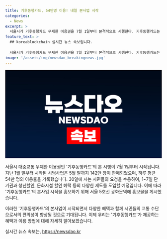 ```yaml
---
title: 기후동행카드, 54만명 이용! 내일 본사업 시작
categories:
  - News
excerpt: >
  서울시가 기후동행카드 무제한 이용권을 7월 1일부터 본격적으로 시행한다. 기후동행카드는 5월 말 기준으로 142만장이 판매되었고, 하루평균 54만명이 이용 중이다. 또한, 시는 단기권 확대와 청년할인, 문화시설 할인 혜택 등 시민 요청을 반영하여 본사업을 시행할 예정이다.
feature_text: >
  ## koreablockchain 실시간 뉴스 속보입니다.

  서울시가 기후동행카드 무제한 이용권을 7월 1일부터 본격적으로 시행한다. 기후동행카드는 5월 말 기준으로 142만장이 판매되었고, 하루평균 54만명이 이용 중이다. 또한, 시는 단기권 확대와 청년할인, 문화시설 할인 혜택 등 시민 요청을 반영하여 본사업을 시행할 예정이다.
image: '/assets/img/newsdao_breakingnews.jpg'
---
```


<p><img src="/assets/img/newsdao_breakingnews.jpg" alt="koreablockchain 속보" /></p>

<p>서울시 대중교통 무제한 이용권인 '기후동행카드'의 본 시행이 7월 1일부터 시작됩니다. 지난 1월 말부터 시작된 시범사업은 5월 말까지 142만 장이 판매되었으며, 하루 평균 54만 명의 이용률을 기록했습니다. 30일에 시는 시민들의 요청을 수용하여, 1~7일 단기권과 청년할인, 문화시설 할인 혜택 등의 다양한 제도를 도입할 예정입니다. 이에 따라 '기후동행카드'의 본사업 시작을 홍보하기 위해 서울 5호선 광화문역에 홍보물을 게시했습니다.</p>

<p>이러한 '기후동행카드'의 본사업이 시작되면서 다양한 혜택과 함께 시민들의 교통 수단으로서의 편의성이 향상될 것으로 기대됩니다. 이제 우리는 '기후동행카드'가 제공하는 혜택과 이용 방법에 대해 자세히 알아보겠습니다.</p>
실시간 뉴스 속보는, <a href="https://newsdao.kr" rel="dofollow">https://newsdao.kr</a>


